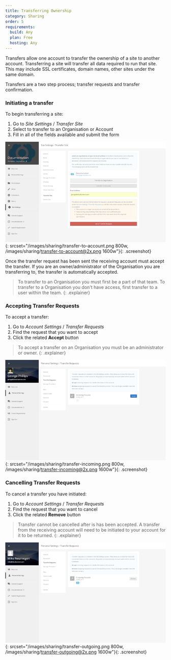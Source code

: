 ```yaml
---
title: Transferring Ownership
category: Sharing
order: 5
requirements:
  build: Any
  plan: Free
  hosting: Any
---
```


Transfers allow one account to transfer the ownership of a site to another account. Transferring a site will transfer all data required to run that site. This may include SSL certificates, domain names, other sites under the same domain.

Transfers are a two step process; transfer requests and transfer confirmation.


### Initiating a transfer

To begin transferring a site:

1. Go to *Site Settings* / *Transfer Site*
2. Select to transfer to an Organisation or Account
3. Fill in all of the fields available and submit the form

![Transfering to an account](/images/sharing/transfer-to-account.png){: srcset="/images/sharing/transfer-to-account.png 800w, /images/sharing/transfer-to-account@2x.png 1600w"}{: .screenshot}

Once the transfer request has been sent the receiving account must accept the transfer. If you are an owner/administrator of the Organisation you are transferring to, the transfer is automatically accepted.

> To transfer to an Organisation you must first be a part of that team. To transfer to a Organisation you don't have access, first transfer to a user within the team.
{: .explainer}


### Accepting Transfer Requests

To accept a transfer:

1. Go to *Account Settings* / *Transfer Requests*
2. Find the request that you want to accept
3. Click the related **Accept** button

> To accept a transfer on an Organisation you must be an administrator or owner.
{: .explainer}

![The transfer list on the receiving account](/images/sharing/transfer-incoming.png){: srcset="/images/sharing/transfer-incoming.png 800w, /images/sharing/transfer-incoming@2x.png 1600w"}{: .screenshot}


### Cancelling Transfer Requests

To cancel a transfer you have initiated:

1. Go to *Account Settings* / *Transfer Requests*
2. Find the request that you want to cancel
3. Click the related **Remove** button

> Transfer cannot be cancelled after is has been accepted. A transfer from the receiving account will need to be initiated to your account for it to be returned.
{: .explainer}

![The transfer list on the original account](/images/sharing/transfer-outgoing.png){: srcset="/images/sharing/transfer-outgoing.png 800w, /images/sharing/transfer-outgoing@2x.png 1600w"}{: .screenshot}
